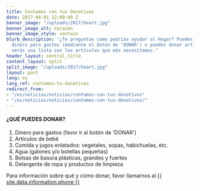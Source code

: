 ```yaml
---
title: Contamos con tus Donativos
date: 2017-08-01 12:00:00 Z
banner_image: "/uploads/2017/heart.jpg"
banner_image_alt: Corazón
banner_image_style: contain
blurb_description: "¿Te preguntas como podrías ayudar al Hogar? Puedes ayudarnos donando
  dinero para gastos (mediante el botón de 'DONAR') o puedes donar artículos. A continuación,
  verás una lista con los artículos que más necesitamos."
header_layout: central_title
content_layout: split
split_image: "/uploads/2017/heart.jpg"
layout: post
lang: es
lang_ref: contamos-tu-donativos
redirect_from:
- "/es/noticias/noticias/contamos-con-tus-donativos"
- "/es/noticias/noticias/contamos-con-tus-donativos/"
---
```


<h4 class="is-size-4 has-text-secondary">¿QUÉ PUEDES DONAR?</h4>

1. Dinero para gastos (favor ir al botón de 'DONAR')
2. Artículos de bebé
3. Comida y jugos enlatados: vegetales, sopas, habichuelas, etc.
4. Agua (galones y/o botellas pequeñas)
5. Bolsas de basura plásticas, grandes y fuertes
6. Detergente de ropa y productos de limpieza

Para información sobre qué y cómo donar, favor llamarnos al <a href="tel:{{ site.data.information.phone }}">{{ site.data.information.phone }}</a>
